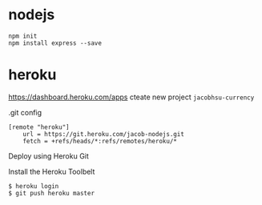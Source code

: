 # nodejs

`npm init`  
`npm install express --save`  

# heroku

https://dashboard.heroku.com/apps
cteate new project `jacobhsu-currency` 

.git config 
```
[remote "heroku"]
    url = https://git.heroku.com/jacob-nodejs.git
    fetch = +refs/heads/*:refs/remotes/heroku/*
```

Deploy using Heroku Git  

Install the Heroku Toolbelt  
```
$ heroku login
$ git push heroku master
```

